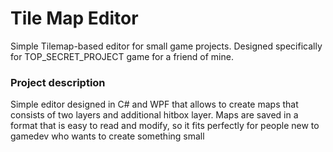 # Tile Map Editor
Simple Tilemap-based editor for small game projects. Designed specifically for TOP_SECRET_PROJECT game for a friend of mine.

### Project description
Simple editor designed in C# and WPF that allows to create maps that consists of two layers and additional hitbox layer.
Maps are saved in a format that is easy to read and modify, so it fits perfectly for people new to gamedev who wants to create something small
